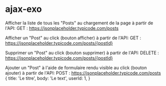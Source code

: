 # ajax-exo

Afficher la liste de tous les "Posts" au chargement de la page à partir de l'API: 
GET : https://jsonplaceholder.typicode.com/posts

Afficher un "Post" au click (bouton afficher) à partir de l'API: 
GET : https://jsonplaceholder.typicode.com/posts/{postId}

Supprimer un "Post" au click (bouton supprimer) à partir de l'API:
DELETE : https://jsonplaceholder.typicode.com/posts/{postId}

Ajouter un "Post" à l'aide de formulaire rendu visible au click (bouton ajouter) à partir de l'API:
POST : https://jsonplaceholder.typicode.com/posts
{
    title: 'Le titre',
    body: 'Le text',
    userId: 1,
}
